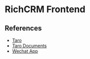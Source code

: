 # RichCRM Frontend

## References
- [Taro](https://github.com/NervJS/taro)
- [Taro Documents](https://docs.taro.zone/en/docs/)
- [Wechat App](https://developers.weixin.qq.com/miniprogram/dev/framework/)
